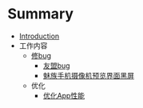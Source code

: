 # Summary

* [Introduction](README.md)
* 工作内容
   * [修bug](chapter1.md)
       * [友盟bug](you_meng_bug.md)
       * [魅族手机摄像机预览界面黑屏](mei_zu_shou_ji_she_xiang_ji_yu_lan_jie_mian_hei_pi.md)
   * 优化
       * [优化App性能](you_hua_app_xing_neng.md)

